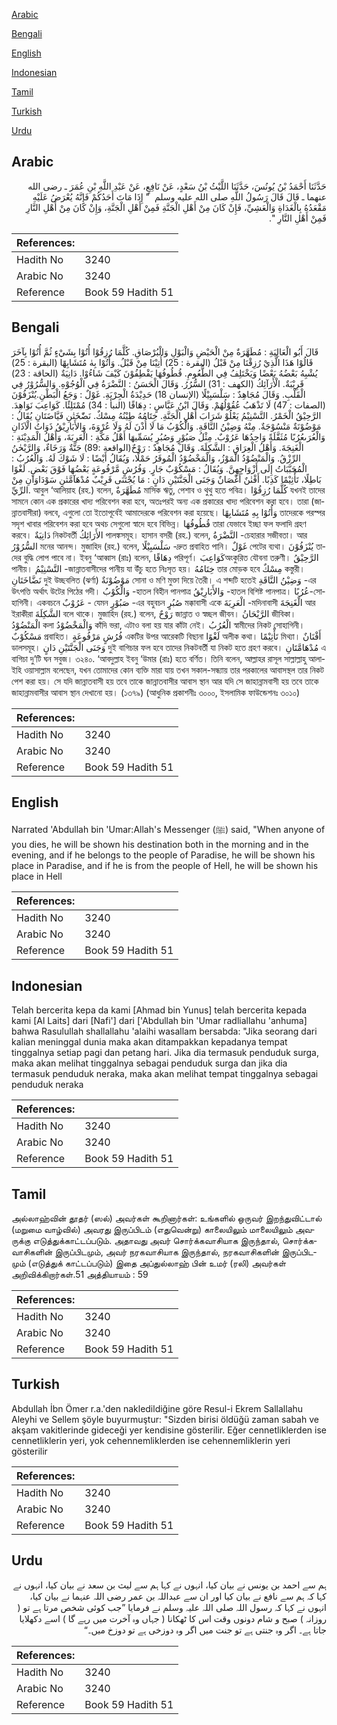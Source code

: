 [Arabic](#arabic)

[Bengali](#bengali)

[English](#english)

[Indonesian](#indonesian)

[Tamil](#tamil)

[Turkish](#turkish)

[Urdu](#urdu)

## Arabic


<div dir="rtl" lang="ar" style={{fontSize:'larger',backgroundColor:'#f8f9fa',padding:20}}>
حَدَّثَنَا أَحْمَدُ بْنُ يُونُسَ، حَدَّثَنَا اللَّيْثُ بْنُ سَعْدٍ، عَنْ نَافِعٍ، عَنْ عَبْدِ اللَّهِ بْنِ عُمَرَ ـ رضى الله عنهما ـ قَالَ قَالَ رَسُولُ اللَّهِ صلى الله عليه وسلم ‏ "‏ إِذَا مَاتَ أَحَدُكُمْ فَإِنَّهُ يُعْرَضُ عَلَيْهِ مَقْعَدُهُ بِالْغَدَاةِ وَالْعَشِيِّ، فَإِنْ كَانَ مِنْ أَهْلِ الْجَنَّةِ فَمِنْ أَهْلِ الْجَنَّةِ، وَإِنْ كَانَ مِنْ أَهْلِ النَّارِ فَمِنْ أَهْلِ النَّارِ ‏"‏‏.‏
</div>
<div style={{backgroundColor:'#f8f9fa',padding:20, marginBottom: 10}}><table> <thead> <tr> <th>References:</th> <th></th> </tr> </thead> <tbody><tr><td>Hadith No</td><td>3240</td></tr><tr><td>Arabic No</td><td>3240</td></tr><tr><td>Reference</td><td>Book 59 Hadith 51</td></tr></tbody></table></div>

## Bengali


<div dir="ltr" lang="bn" style={{fontSize:'larger',backgroundColor:'#f8f9fa',padding:20}}>
قَالَ أَبُو الْعَالِيَةِ : مُطَهَّرَةٌ مِنْ الْحَيْضِ وَالْبَوْلِ وَالْبُرْصَاقِ. كُلَّمَا رُزِقُوْا أُتُوْا بِشَيْءٍ ثُمَّ أُتُوْا بِآخَرَ قَالُوْا هَذَا الَّذِيْ رُزِقْنَا مِنْ قَبْلُ (البقرة : 25) أُتِيْنَا مِنْ قَبْلُ. وَأُتُوْا بِهٰ مُتَشَابِهًا (البقرة : 25) يُشْبِهُ بَعْضُهُ بَعْضًا وَيَخْتَلِفُ فِي الطُّعُومِ. قُطُوفُهَا يَقْطِفُوْنَ كَيْفَ شَاءُوْا. دَانِيَةٌ (الحاقة : 23) قَرِيْبَةٌ. الْأَرَآئِكُ (الكهف : 31) السُّرُرُ. وَقَالَ الْحَسَنُ : النَّضْرَةُ فِي الْوُجُوْهِ. وَالسُّرُوْرُ فِي الْقَلْبِ. وَقَالَ مُجَاهِدٌ : سَلْسَبِيْلًا (الإنسان 18) حَدِيْدَةُ الْجِرْيَةِ. غَوْلٌ : وَجَعُ الْبَطْنِ.يُنْزَفُوْنَ (الصفات : 47) لَا تَذْهَبُ عُقُوْلُهُمْ. وَقَالَ ابْنُ عَبَّاسٍ : دِهَاقًا (النبأ : 34) مُمْتَلِئًا. كَوَاعِبَ نَوَاهِدَ. الرَّحِيْقُ الْخَمْرُ. التَّسْنِيْمُ يَعْلُوْ شَرَابَ أَهْلِ الْجَنَّةِ. خِتَامُهُ طِيْنُهُ مِسْكٌ. نَضّٰخَتٰنِ فَيَّاضَتَانِ يُقَالُ : مَوْضُوْنَةٌ مَنْسُوْجَةٌ. مِنْهُ وَضِيْنُ النَّاقَةِ. وَالْكُوْبُ مَا لَا أُذْنَ لَهُ وَلَا عُرْوَةَ، وَالأَبَارِيْقُ ذَوَاتُ الْآذَانِ وَالْعُرَىعُرُبًا مُثَقَّلَةً وَاحِدُهَا عَرُوْبٌ. مِثْلُ صَبُوْرٍ وَصُبُرٍ يُسَمِّيهَا أَهْلُ مَكَّةِ : الْعَرِبَةَ، وَأَهْلُ الْمَدِيْنَةِ : الْغَنِجَةَ. وَأَهْلُ الْعِرَاقِ : الشَّكِلَةَ. وَقَالَ مُجَاهِدٌ : رَوْحٌ(الواقعة :89) جَنَّةٌ وَرَخَاءٌ، وَالرَّيْحٰنُ الرِّزْقُ. وَالْمَنْضُوْدُ الْمَوْزُ، وَالْمَخْضُوْدُ الْمُوقَرُ حَمْلًا، وَيُقَالُ أَيْضًا : لَا شَوْكَ لَهُ. وَالْعُرُبُ : الْمُحَبَّبَاتُ إِلَى أَزْوَاجِهِنَّ. وَيُقَالُ : مَسْكُوْبٌ جَارٍ. وَفُرُشٍ مَّرْفُوعَةٍ بَعْضُهَا فَوْقَ بَعْضٍ. لَغْوًا بَاطِلًا، تَأْثِيْمًا كَذِبًا. أَفْنٰنٌ أَغْصَانٌ وَجَنَى الْجَنَّتَيْنِ دَانٍ : مَا يُجْتَنَى قَرِيْبٌ مُدْهَآمَّتٰنِ سَوْدَاوَانِ مِنْ الرِّيِّ. আবুল ‘আলিয়াহ (রহ.) বলেন, مُطَهَّرَةٌ মাসিক ঋতু, পেশাব ও থুথু হতে পবিত্র। كُلَّمَا رُزِقُوْا যখনই তাদের সামনে কোন এক প্রকারের খাদ্য পরিবেশন করা হবে, অতঃপরই অন্য এক প্রকারের খাদ্য পরিবেশন করা হবে। তারা (জান্নাতবাসীরা) বলবে, এগুলো তো ইতোপূর্বেই আমাদেরকে পরিবেশন করা হয়েছে। وَأُتُوْا بِهِ مُتَشَابِهًا তাদেরকে পরস্পর সদৃশ খাবার পরিবেশন করা হবে অথচ সেগুলো স্বাদে হবে বিভিন্ন। قُطُوفُهَا তারা যেভাবে ইচ্ছা ফল ফলাদি গ্রহণ করবে। دَانِيَةٌ নিকটবর্তী الأَرَائِكُ পালঙ্কসমূহ। হাসান বসরী (রহ.) বলেন, النَّضْرَةُ -চেহারার সজীবতা। আর السُّرُوْرُ মনের আনন্দ। মুজাহিদ (রহ.) বলেন, سَلْسَبِيْلًا -দ্রুত প্রবাহিত পানি। غَوْلٌ পেটের ব্যথা। يُنْزَفُوْنَ তাদের বুদ্ধি লোপ পাবে না। ইবনু ‘আব্বাস (রাঃ) বলেন, دِهَاقًا পরিপূর্ণ। كَوَاعِبَঅংকুরিত যৌবনা তরুণী। الرَّحِيْقُ পানীয়। التَّسْنِيْمُ -জান্নাতবাসীদের পানীয় যা উঁচু হতে নিঃসৃত হয়। خِتَامُهُ তার মোড়ক হবে مِسْكٌ কস্তুরী। نَضَّاخَتَانِ দুই উচ্ছবলিত (ঝর্ণা) مَوْضُوْنَةٌ সোনা ও মণি মুক্তা দিয়ে তৈরী। এ শব্দটি হতেই وَضِيْنُ النَّاقَةِ -এর উৎপত্তি অর্থাৎ উটের পিঠের গদী। وَالْكُوْبُ -হাতল বিহীন পানপাত্র وَالأَبَارِيْقُ -হাতল বিশিষ্ট পানপাত্র। عُرُبًا-সোহাগিনী। একবচনে عَرُوْبٌ - যেমন صَبُوْرٍ -এর বহুবচন صُبُرٍ মক্কাবাসী একে الْعَرِبَةَ -মদিনাবাসী الْغَنِجَةَ আর ইরাকীরা الشَّكِلَةَ বলে থাকে। মুজাহিদ (রহ.) বলেন, رَوْحٌ জান্নাত ও স্বচ্ছল জীবন। الرَّيْحَانُ জীবিকা। الْمَنْضُوْدُ কলা وَالْمَخْضُوْدُ কাঁদি ভরা, এটাও বলা হয় যার কাঁটা নেই। الْعُرُبُ স্বামীদের নিকট সোহাগিনী। مَسْكُوْبٌ প্রবাহিত। فُرُشٍ مَرْفُوعَةٍ একটির উপর আরেকটি বিছানা لَغْوًا অলীক কথা। تَأْثِيْمًا মিথ্যা। أَفْنَانٌ ডালসমূহ। وَجَنَى الْجَنَّتَيْنِ دَانٍ দুই বাগিচার ফল হবে তাদের নিকটবর্তী যা নিকট হতে গ্রহণ করবে। مُدْهَامَّتَانِ এ বাগিচা দু’টি ঘন সবুজ। ৩২৪০. ‘আবদুল্লাহ ইবনু ‘উমার (রাঃ) হতে বর্ণিত। তিনি বলেন, আল্লাহর রাসূল সাল্লাল্লাহু আলাইহি ওয়াসাল্লাম বলেছেন, যখন তোমাদের কোন ব্যক্তি মারা যায় তখন সকাল-সন্ধ্যায় তার পরকালের আবাসস্থল তার নিকট পেশ করা হয়। সে যদি জান্নাতবাসী হয় তবে তাকে জান্নাতবাসীর আবাস স্থান আর যদি সে জাহান্নামবাসী হয় তবে তাকে জাহান্নামবাসীর আবাস স্থান দেখানো হয়। (১৩৭৯) (আধুনিক প্রকাশনীঃ ৩০০০, ইসলামিক ফাউন্ডেশনঃ ৩০১০)
</div>
<div style={{backgroundColor:'#f8f9fa',padding:20, marginBottom: 10}}><table> <thead> <tr> <th>References:</th> <th></th> </tr> </thead> <tbody><tr><td>Hadith No</td><td>3240</td></tr><tr><td>Arabic No</td><td>3240</td></tr><tr><td>Reference</td><td>Book 59 Hadith 51</td></tr></tbody></table></div>

## English


<div dir="ltr" lang="en" style={{fontSize:'larger',backgroundColor:'#f8f9fa',padding:20}}>
Narrated 'Abdullah bin 'Umar:Allah's Messenger (ﷺ) said, "When anyone of you dies, he will be shown his destination both in the morning and in the evening, and if he belongs to the people of Paradise, he will be shown his place in Paradise, and if he is from the people of Hell, he will be shown his place in Hell
</div>
<div style={{backgroundColor:'#f8f9fa',padding:20, marginBottom: 10}}><table> <thead> <tr> <th>References:</th> <th></th> </tr> </thead> <tbody><tr><td>Hadith No</td><td>3240</td></tr><tr><td>Arabic No</td><td>3240</td></tr><tr><td>Reference</td><td>Book 59 Hadith 51</td></tr></tbody></table></div>

## Indonesian


<div dir="ltr" lang="id" style={{fontSize:'larger',backgroundColor:'#f8f9fa',padding:20}}>
Telah bercerita kepa da kami [Ahmad bin Yunus] telah bercerita kepada kami [Al Laits] dari [Nafi'] dari ['Abdullah bin 'Umar radliallahu 'anhuma] bahwa Rasulullah shallallahu 'alaihi wasallam bersabda: "Jika seorang dari kalian meninggal dunia maka akan ditampakkan kepadanya tempat tinggalnya setiap pagi dan petang hari. Jika dia termasuk penduduk surga, maka akan melihat tinggalnya sebagai penduduk surga dan jika dia termasuk penduduk neraka, maka akan melihat tempat tinggalnya sebagai penduduk neraka
</div>
<div style={{backgroundColor:'#f8f9fa',padding:20, marginBottom: 10}}><table> <thead> <tr> <th>References:</th> <th></th> </tr> </thead> <tbody><tr><td>Hadith No</td><td>3240</td></tr><tr><td>Arabic No</td><td>3240</td></tr><tr><td>Reference</td><td>Book 59 Hadith 51</td></tr></tbody></table></div>

## Tamil


<div dir="ltr" lang="ta" style={{fontSize:'larger',backgroundColor:'#f8f9fa',padding:20}}>
அல்லாஹ்வின் தூதர் (ஸல்) அவர்கள் கூறினார்கள்: உங்களில் ஒருவர் இறந்துவிட்டால் (மறுமை வாழ்வில்) அவரது இருப்பிடம் (எதுவென்று) காலையிலும் மாலையிலும் அவருக்கு எடுத்துக்காட்டப்படும். அதாவது அவர் சொர்க்கவாசியாக இருந்தால், சொர்க்கவாசிகளின் இருப்பிடமும், அவர் நரகவாசியாக இருந்தால், நரகவாசிகளின் இருப்பிடமும் (எடுத்துக் காட்டப்படும்) இதை அப்துல்லாஹ் பின் உமர் (ரலி) அவர்கள் அறிவிக்கிறார்கள்.51 அத்தியாயம் : 59
</div>
<div style={{backgroundColor:'#f8f9fa',padding:20, marginBottom: 10}}><table> <thead> <tr> <th>References:</th> <th></th> </tr> </thead> <tbody><tr><td>Hadith No</td><td>3240</td></tr><tr><td>Arabic No</td><td>3240</td></tr><tr><td>Reference</td><td>Book 59 Hadith 51</td></tr></tbody></table></div>

## Turkish


<div dir="ltr" lang="tr" style={{fontSize:'larger',backgroundColor:'#f8f9fa',padding:20}}>
Abdullah İbn Ömer r.a.'den nakledildiğine göre Resul-i Ekrem Sallallahu Aleyhi ve Sellem şöyle buyurmuştur: "Sizden birisi öldüğü zaman sabah ve akşam vakitlerinde gideceği yer kendisine gösterilir. Eğer cennetliklerden ise cennetliklerin yeri, yok cehennemliklerden ise cehennemliklerin yeri gösterilir
</div>
<div style={{backgroundColor:'#f8f9fa',padding:20, marginBottom: 10}}><table> <thead> <tr> <th>References:</th> <th></th> </tr> </thead> <tbody><tr><td>Hadith No</td><td>3240</td></tr><tr><td>Arabic No</td><td>3240</td></tr><tr><td>Reference</td><td>Book 59 Hadith 51</td></tr></tbody></table></div>

## Urdu


<div dir="rtl" lang="ur" style={{fontSize:'larger',backgroundColor:'#f8f9fa',padding:20}}>
ہم سے احمد بن یونس نے بیان کیا، انہوں نے کہا ہم سے لیث بن سعد نے بیان کیا، انہوں نے کہا کہ ہم سے نافع نے بیان کیا اور ان سے عبداللہ بن عمر رضی اللہ عنہما نے بیان کیا، انہوں نے کہا کہ رسول اللہ صلی اللہ علیہ وسلم نے فرمایا ”جب کوئی شخص مرتا ہے تو ( روزانہ ) صبح و شام دونوں وقت اس کا ٹھکانا ( جہاں وہ آخرت میں رہے گا ) اسے دکھلایا جاتا ہے۔ اگر وہ جنتی ہے تو جنت میں اگر وہ دوزخی ہے تو دوزخ میں۔“
</div>
<div style={{backgroundColor:'#f8f9fa',padding:20, marginBottom: 10}}><table> <thead> <tr> <th>References:</th> <th></th> </tr> </thead> <tbody><tr><td>Hadith No</td><td>3240</td></tr><tr><td>Arabic No</td><td>3240</td></tr><tr><td>Reference</td><td>Book 59 Hadith 51</td></tr></tbody></table></div>